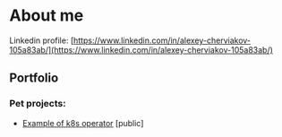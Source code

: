 # About me

Linkedin profile: [https://www.linkedin.com/in/alexey-cherviakov-105a83ab/](https://www.linkedin.com/in/alexey-cherviakov-105a83ab/)

## Portfolio

### Pet projects:

- [Example of k8s operator](https://github.com/alexchspb/jft-demo-k8s-operator-sdk-0001.git) [public]
